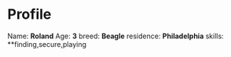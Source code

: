 # Profile

Name: **Roland**
Age: **3**
breed: **Beagle**
residence: **Philadelphia**
skills: **finding,secure,playing